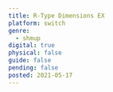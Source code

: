 ```yaml
---
title: R-Type Dimensions EX
platform: switch
genre:
  - shmup
digital: true
physical: false
guide: false
pending: false
posted: 2021-05-17
---
```

